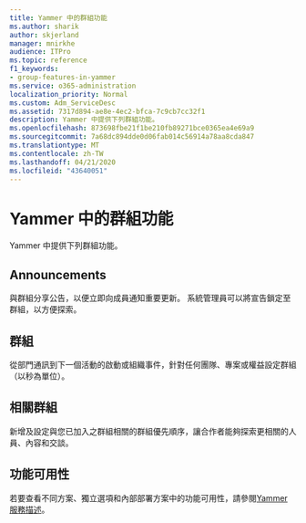 ```yaml
---
title: Yammer 中的群組功能
ms.author: sharik
author: skjerland
manager: mnirkhe
audience: ITPro
ms.topic: reference
f1_keywords:
- group-features-in-yammer
ms.service: o365-administration
localization_priority: Normal
ms.custom: Adm_ServiceDesc
ms.assetid: 7317d894-ae8e-4ec2-bfca-7c9cb7cc32f1
description: Yammer 中提供下列群組功能。
ms.openlocfilehash: 873698fbe21f1be210fb89271bce0365ea4e69a9
ms.sourcegitcommit: 7a68dc894dde0d06fab014c56914a78aa8cda847
ms.translationtype: MT
ms.contentlocale: zh-TW
ms.lasthandoff: 04/21/2020
ms.locfileid: "43640051"
---
```

# <a name="group-features-in-yammer"></a>Yammer 中的群組功能

Yammer 中提供下列群組功能。
  
## <a name="announcements"></a>Announcements

與群組分享公告，以便立即向成員通知重要更新。 系統管理員可以將宣告鎖定至群組，以方便探索。
  
## <a name="groups"></a>群組

從部門通訊到下一個活動的啟動或組織事件，針對任何團隊、專案或權益設定群組（以秒為單位）。
  
## <a name="related-groups"></a>相關群組

新增及設定與您已加入之群組相關的群組優先順序，讓合作者能夠探索更相關的人員、內容和交談。
  
## <a name="feature-availability"></a>功能可用性

若要查看不同方案、獨立選項和內部部署方案中的功能可用性，請參閱[Yammer 服務描述](yammer-service-description.md)。
  